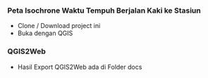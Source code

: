 ### Peta Isochrone Waktu Tempuh Berjalan Kaki ke Stasiun


- Clone / Download project ini
- Buka dengan QGIS

### QGIS2Web

- Hasil Export QGIS2Web ada di Folder docs